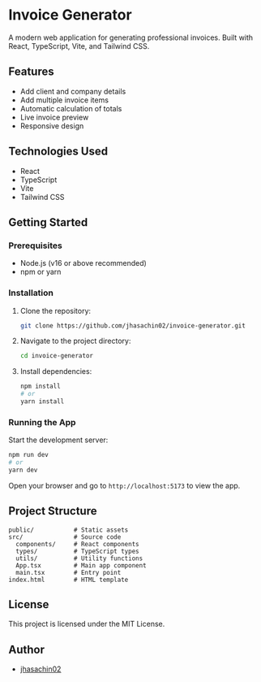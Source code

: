 # Invoice Generator

A modern web application for generating professional invoices. Built with React, TypeScript, Vite, and Tailwind CSS.

## Features
- Add client and company details
- Add multiple invoice items
- Automatic calculation of totals
- Live invoice preview
- Responsive design

## Technologies Used
- React
- TypeScript
- Vite
- Tailwind CSS

## Getting Started

### Prerequisites
- Node.js (v16 or above recommended)
- npm or yarn

### Installation
1. Clone the repository:
   ```sh
   git clone https://github.com/jhasachin02/invoice-generator.git
   ```
2. Navigate to the project directory:
   ```sh
   cd invoice-generator
   ```
3. Install dependencies:
   ```sh
   npm install
   # or
   yarn install
   ```

### Running the App
Start the development server:
```sh
npm run dev
# or
yarn dev
```
Open your browser and go to `http://localhost:5173` to view the app.

## Project Structure
```
public/           # Static assets
src/              # Source code
  components/     # React components
  types/          # TypeScript types
  utils/          # Utility functions
  App.tsx         # Main app component
  main.tsx        # Entry point
index.html        # HTML template
```

## License
This project is licensed under the MIT License.

## Author
- [jhasachin02](https://github.com/jhasachin02)
